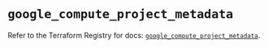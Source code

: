 # `google_compute_project_metadata`

Refer to the Terraform Registry for docs: [`google_compute_project_metadata`](https://registry.terraform.io/providers/hashicorp/google/6.49.3/docs/resources/compute_project_metadata).
